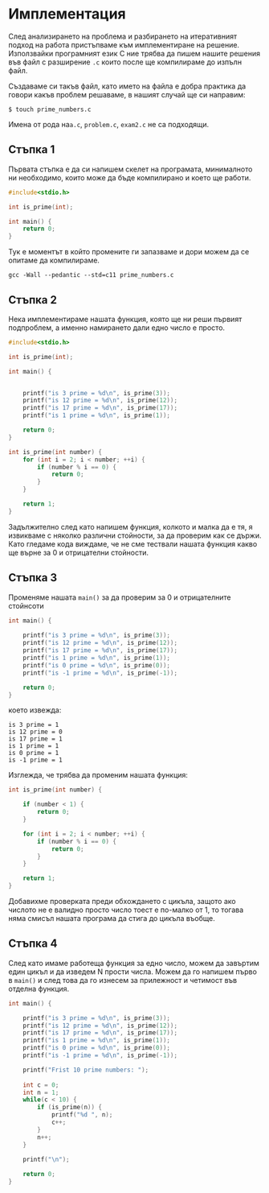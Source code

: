 # Имплементация

След анализирането на проблема и разбирането на итеративният подход на работа пристъпваме към имплементиране на решение. Използвайки програмният език С ние трябва да пишем нашите решения във файл с разширение `.с` които после ще компилираме до изпълн файл.

Създаваме си такъв файл, като името на файла е добра практика да говори какъв проблем решаваме, в нашият случай ще си направим:

```
$ touch prime_numbers.c
```

Имена от рода на`a.c`, `problem.c`, `exam2.c` не са подходящи.

## Стъпка 1

Първата стъпка е да си напишем скелет на програмата, минималното ни необходимо, които може да бъде компилирано и което ще работи.

```c
#include<stdio.h>

int is_prime(int);

int main() {
    return 0;
}
```

Тук е моментът в който промените ги запазваме и дори можем да се опитаме да компилираме.

```
gcc -Wall --pedantic --std=c11 prime_numbers.c
```

## Стъпка 2

Нека имплементираме нашата функция, която ще ни реши първият подпроблем, а именно намирането дали едно число е просто.

```c
#include<stdio.h>

int is_prime(int);

int main() {


    printf("is 3 prime = %d\n", is_prime(3));
    printf("is 12 prime = %d\n", is_prime(12));
    printf("is 17 prime = %d\n", is_prime(17));
    printf("is 1 prime = %d\n", is_prime(1));

    return 0;
}

int is_prime(int number) {
    for (int i = 2; i < number; ++i) {
        if (number % i == 0) {
            return 0;
        }
    }

    return 1;
}
```

Задължително след като напишем функция, колкото и малка да е тя, я извикваме с няколко различни стойности, за да проверим как се държи. Като гледаме кода виждаме, че не сме тествали нашата функция какво ще върне за 0 и отрицателни стойности.

## Стъпка 3

Променяме нашата `main()` за да проверим за 0 и отрицателните стойнсоти

```c
int main() {
    
    printf("is 3 prime = %d\n", is_prime(3));
    printf("is 12 prime = %d\n", is_prime(12));
    printf("is 17 prime = %d\n", is_prime(17));
    printf("is 1 prime = %d\n", is_prime(1));
    printf("is 0 prime = %d\n", is_prime(0));
    printf("is -1 prime = %d\n", is_prime(-1));

    return 0;
}
```

което извежда:

```
is 3 prime = 1
is 12 prime = 0
is 17 prime = 1
is 1 prime = 1
is 0 prime = 1
is -1 prime = 1
```

Изглежда, че трябва да променим нашата функция:

```c
int is_prime(int number) {

    if (number < 1) {
        return 0;
    }

    for (int i = 2; i < number; ++i) {
        if (number % i == 0) {
            return 0;
        }
    }

    return 1;
}
```

Добавихме проверката преди обхождането с цикъла, защото ако числото не е валидно просто число тоест е по-малко от 1, то тогава няма смисъл нашата програма да стига до цикъла въобще.

## Стъпка 4

След като имаме работеща функция за едно число, можем да завъртим един цикъл и да изведем N прости числа. Можем да го напишем първо в `main()` и след това да го изнесем за прилежност и четимост във отделна функция.

```c
int main() {

    printf("is 3 prime = %d\n", is_prime(3));
    printf("is 12 prime = %d\n", is_prime(12));
    printf("is 17 prime = %d\n", is_prime(17));
    printf("is 1 prime = %d\n", is_prime(1));
    printf("is 0 prime = %d\n", is_prime(0));
    printf("is -1 prime = %d\n", is_prime(-1));

    printf("Frist 10 prime numbers: ");
    
    int c = 0;
    int n = 1;
    while(c < 10) {
        if (is_prime(n)) {
            printf("%d ", n);
            c++;
        }
        n++;
    }
    
    printf("\n");

    return 0;
}
```



